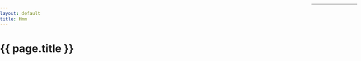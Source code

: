 ```yaml
---
layout: default
title: Hmm
---
```


{{ page.title }}
================

<html>
<head>
<meta charset=utf-8 />
<title>Toggling layers</title>
<meta name='viewport' content='initial-scale=1,maximum-scale=1,user-scalable=no' />
<script src='https://api.tiles.mapbox.com/mapbox.js/v2.1.4/mapbox.js'></script>
<link href='https://api.tiles.mapbox.com/mapbox.js/v2.1.4/mapbox.css' rel='stylesheet' />
<style>
  body { margin:0; padding:0; }
  #map { position:absolute; top:0; bottom:0; width:100%; }
</style>
</head>
<body>


<style>
.menu-ui {
  background:#fff;
  position:absolute;
  top:10px;right:10px;
  z-index:1;
  border-radius:3px;
  width:120px;
  border:1px solid rgba(0,0,0,0.4);
  }
  .menu-ui a {
    font-size:13px;
    color:#404040;
    display:block;
    margin:0;padding:0;
    padding:10px;
    text-decoration:none;
    border-bottom:1px solid rgba(0,0,0,0.25);
    text-align:center;
    }
    .menu-ui a:first-child {
      border-radius:3px 3px 0 0;
      }
    .menu-ui a:last-child {
      border:none;
      border-radius:0 0 3px 3px;
      }
    .menu-ui a:hover {
      background:#f8f8f8;
      color:#404040;
      }
    .menu-ui a.active {
      background:#3887BE;
      color:#FFF;
      }
      .menu-ui a.active:hover {
        background:#3074a4;
        }
</style>
<nav id='menu-ui' class='menu-ui'></nav>
<div id='map'></div>


<script>

var layer = L.mapbox.tileLayer('ksalaets.kebkjk1f');

L.mapbox.accessToken = 'pk.eyJ1Ijoia3NhbGFldHMiLCJhIjoiQUFqSDRwSSJ9.nkCxxqeEnyrErS-N5T0c3A';
var map = L.map('map').setView([38.8922,-77.0348], 14);
var layers = ksalaets.kebkjk1f('menu-ui');

addLayer(L.mapbox.tileLayer('ksalaets.kebkjk1f'), 'Base Map?', 1);


function addLayer(layer, name, zIndex) {
    layer
        .setZIndex(zIndex)
        .addTo(map);

    // Create a simple layer switcher that
    // toggles layers on and off.
    var link = document.createElement('a');
        link.href = '#';
        link.className = 'active';
        link.innerHTML = name;

    link.onclick = function(e) {
        e.preventDefault();
        e.stopPropagation();

        if (map.hasLayer(layer)) {
            map.removeLayer(layer);
            this.className = '';
        } else {
            map.addLayer(layer);
            this.className = 'active';
        }
    };

    layers.appendChild(link);
}
</script>


</body>
</html>
